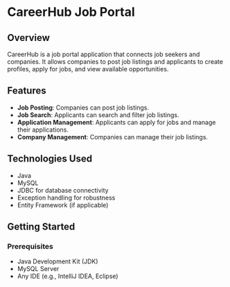 # CareerHub Job Portal

## Overview
CareerHub is a job portal application that connects job seekers and companies. It allows companies to post job listings and applicants to create profiles, apply for jobs, and view available opportunities.

## Features
- **Job Posting**: Companies can post job listings.
- **Job Search**: Applicants can search and filter job listings.
- **Application Management**: Applicants can apply for jobs and manage their applications.
- **Company Management**: Companies can manage their job listings.

## Technologies Used
- Java
- MySQL
- JDBC for database connectivity
- Exception handling for robustness
- Entity Framework (if applicable)

## Getting Started

### Prerequisites
- Java Development Kit (JDK)
- MySQL Server
- Any IDE (e.g., IntelliJ IDEA, Eclipse)


